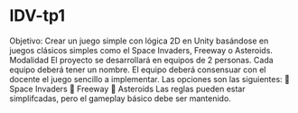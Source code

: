 IDV-tp1
=======

Objetivo: Crear un juego simple con lógica 2D en Unity basándose en juegos clásicos simples como el Space Invaders, Freeway o Asteroids. Modalidad El proyecto se desarrollará en equipos de 2 personas. Cada equipo deberá tener un nombre. El equipo deberá consensuar con el docente el juego sencillo a implementar. Las opciones son las siguientes:  Space Invaders  Freeway  Asteroids Las reglas pueden estar simplifcadas, pero el gameplay básico debe ser mantenido.